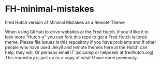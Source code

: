 # FH-minimal-mistakes
Fred Hutch version of Minimal Mistakes as a Remote Theme

When using GitHub to drive websites at the Fred Hutch, if you'd like it to look more "Hutch-y" you can fork this repo to get a Fred Hutch tailored theme.  Please file issues in this repository if you have problems and if other people who have used Jekyll and remote themes here at the Hutch can help, they will.  Or perhaps email IT (scicomp or helpdesk at fredhutch.org).  This repository is just up as a copy of what I have done previously.  
